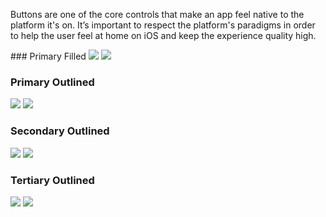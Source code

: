 Buttons are one of the core controls that make an app feel native to the platform it's on. It’s important to respect the platform's paradigms in order to help the user feel at home on iOS and keep the experience quality high.

<DisplayToggle onText="Dark" offText="Light" label="Theme Switcher">
### Primary Filled

<img className="off" src="https://res-1.cdn.office.net/files/fabric-cdn-prod_20230815.002/fabric-website/images/controls/ios/updated/img_button_01_primaryfilled_light.png?text=LightMode" />
<img className="on" src="https://res-1.cdn.office.net/files/fabric-cdn-prod_20230815.002/fabric-website/images/controls/ios/updated/img_button_01_primaryfilled_dark.png?text=DarkMode" />

### Primary Outlined

<img className="off" src="https://res-1.cdn.office.net/files/fabric-cdn-prod_20230815.002/fabric-website/images/controls/ios/updated/img_button_02_primaryoutlined_light.png?text=LightMode" />
<img className="on" src="https://res-1.cdn.office.net/files/fabric-cdn-prod_20230815.002/fabric-website/images/controls/ios/updated/img_button_02_primaryoutlined_dark.png?text=DarkMode" />

### Secondary Outlined

<img className="off" src="https://res-1.cdn.office.net/files/fabric-cdn-prod_20230815.002/fabric-website/images/controls/ios/updated/img_button_03_secondaryoutlined_light.png?text=LightMode" />
<img className="on" src="https://res-1.cdn.office.net/files/fabric-cdn-prod_20230815.002/fabric-website/images/controls/ios/updated/img_button_03_secondaryoutlined_dark.png?text=DarkMode" />

### Tertiary Outlined

<img className="off" src="https://res-1.cdn.office.net/files/fabric-cdn-prod_20230815.002/fabric-website/images/controls/ios/updated/img_button_04_tertiaryoutlined_light.png?text=LightMode" />
<img className="on" src="https://res-1.cdn.office.net/files/fabric-cdn-prod_20230815.002/fabric-website/images/controls/ios/updated/img_button_04_tertiaryoutlined_dark.png?text=DarkMode" />

</DisplayToggle>
